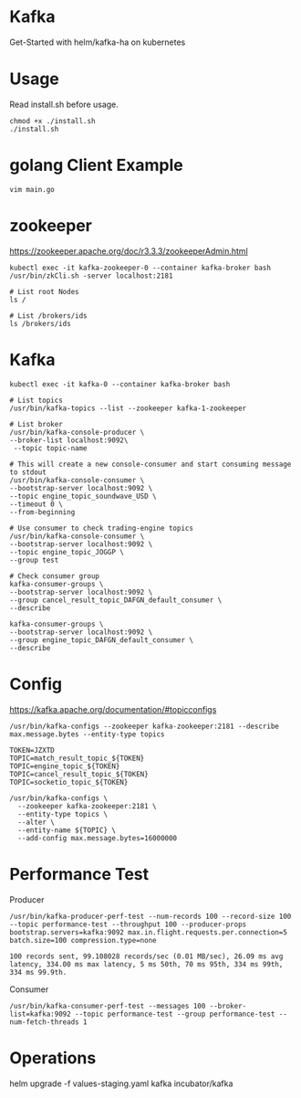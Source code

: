 Kafka
===

Get-Started with helm/kafka-ha on kubernetes

# Usage

Read install.sh before usage.

```
chmod +x ./install.sh
./install.sh
```

# golang Client Example

```
vim main.go
```

# zookeeper

https://zookeeper.apache.org/doc/r3.3.3/zookeeperAdmin.html

```
kubectl exec -it kafka-zookeeper-0 --container kafka-broker bash
/usr/bin/zkCli.sh -server localhost:2181

# List root Nodes
ls /

# List /brokers/ids
ls /brokers/ids

```

# Kafka

```
kubectl exec -it kafka-0 --container kafka-broker bash

# List topics
/usr/bin/kafka-topics --list --zookeeper kafka-1-zookeeper

# List broker
/usr/bin/kafka-console-producer \
--broker-list localhost:9092\
 --topic topic-name

# This will create a new console-consumer and start consuming message to stdout
/usr/bin/kafka-console-consumer \
--bootstrap-server localhost:9092 \
--topic engine_topic_soundwave_USD \
--timeout 0 \
--from-beginning

# Use consumer to check trading-engine topics
/usr/bin/kafka-console-consumer \
--bootstrap-server localhost:9092 \
--topic engine_topic_JOGGP \
--group test

# Check consumer group
kafka-consumer-groups \
--bootstrap-server localhost:9092 \
--group cancel_result_topic_DAFGN_default_consumer \
--describe

kafka-consumer-groups \
--bootstrap-server localhost:9092 \
--group engine_topic_DAFGN_default_consumer \
--describe
```

# Config

https://kafka.apache.org/documentation/#topicconfigs
```
/usr/bin/kafka-configs --zookeeper kafka-zookeeper:2181 --describe max.message.bytes --entity-type topics

TOKEN=JZXTD
TOPIC=match_result_topic_${TOKEN}
TOPIC=engine_topic_${TOKEN}
TOPIC=cancel_result_topic_${TOKEN}
TOPIC=socketio_topic_${TOKEN}

/usr/bin/kafka-configs \
  --zookeeper kafka-zookeeper:2181 \
  --entity-type topics \
  --alter \
  --entity-name ${TOPIC} \
  --add-config max.message.bytes=16000000

```

# Performance Test

Producer
```
/usr/bin/kafka-producer-perf-test --num-records 100 --record-size 100 --topic performance-test --throughput 100 --producer-props bootstrap.servers=kafka:9092 max.in.flight.requests.per.connection=5 batch.size=100 compression.type=none

100 records sent, 99.108028 records/sec (0.01 MB/sec), 26.09 ms avg latency, 334.00 ms max latency, 5 ms 50th, 70 ms 95th, 334 ms 99th, 334 ms 99.9th.
```

Consumer
```
/usr/bin/kafka-consumer-perf-test --messages 100 --broker-list=kafka:9092 --topic performance-test --group performance-test --num-fetch-threads 1
```

# Operations

helm upgrade -f values-staging.yaml kafka incubator/kafka
